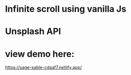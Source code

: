 # Infinite scroll using vanilla Js 
# Unsplash API


# view demo here:
https://sage-sable-cdaaf7.netlify.app/